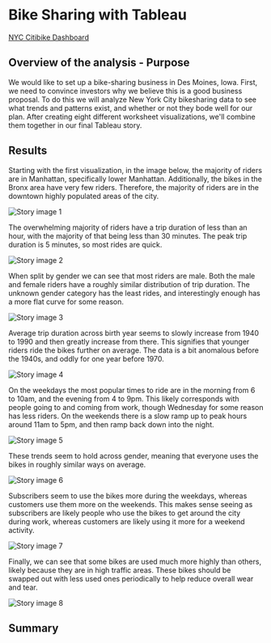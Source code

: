 # Bike Sharing with Tableau

[NYC Citibike Dashboard](https://public.tableau.com/views/NYCCitibike08-2019/NYCCitibikeStory?:language=en-US&:display_count=n&:origin=viz_share_link "NYC Citibike Dashboard")

## Overview of the analysis - Purpose

We would like to set up a bike-sharing business in Des Moines, Iowa. First, we need to convince investors why we believe this is a good business proposal. To do this we will analyze New York City bikesharing data to see what trends and patterns exist, and whether or not they bode well for our plan. After creating eight different worksheet visualizations, we'll combine them together in our final Tableau story. 

## Results

Starting with the first visualization, in the image below, the majority of riders are in Manhattan, specifically lower Manhattan. Additionally, the bikes in the Bronx area have very few riders. Therefore, the majority of riders are in the downtown highly populated areas of the city. 

![Story image 1](Images/NYC_Story_1.png)

The overwhelming majority of riders have a trip duration of less than an hour, with the majority of that being less than 30 minutes. The peak trip duration is 5 minutes, so most rides are quick. 

![Story image 2](Images/NYC_Story_2.png)

When split by gender we can see that most riders are male. Both the male and female riders have a roughly similar distribution of trip duration. The unknown gender category has the least rides, and interestingly enough has a more flat curve for some reason. 

![Story image 3](Images/NYC_Story_3.png)

Average trip duration across birth year seems to slowly increase from 1940 to 1990 and then greatly increase from there. This signifies that younger riders ride the bikes further on average. The data is a bit anomalous before the 1940s, and oddly for one year before 1970. 

![Story image 4](Images/NYC_Story_4.png)

On the weekdays the most popular times to ride are in the morning from 6 to 10am, and the evening from 4 to 9pm. This likely corresponds with people going to and coming from work, though Wednesday for some reason has less riders. On the weekends there is a slow ramp up to peak hours around 11am to 5pm, and then ramp back down into the night.

![Story image 5](Images/NYC_Story_5.png)

These trends seem to hold across gender, meaning that everyone uses the bikes in roughly similar ways on average. 

![Story image 6](Images/NYC_Story_6.png)

Subscribers seem to use the bikes more during the weekdays, whereas customers use them more on the weekends. This makes sense seeing as subscribers are likely people who use the bikes to get around the city during work, whereas customers are likely using it more for a weekend activity. 

![Story image 7](Images/NYC_Story_7.png)

Finally, we can see that some bikes are used much more highly than others, likely because they are in high traffic areas. These bikes should be swapped out with less used ones periodically to help reduce overall wear and tear. 

![Story image 8](Images/NYC_Story_8.png)

## Summary
